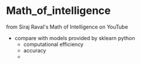 # Math_of_intelligence
from Siraj Raval's Math of Intelligence on YouTube 

- compare with models provided by sklearn python
  - computational efficiency 
  - accuracy 
  - 

